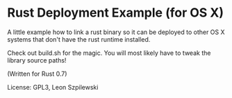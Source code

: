 Rust Deployment Example (for OS X)
==================================

A little example how to link a rust binary so it can be deployed to other OS X systems that don't have the rust runtime installed.

Check out build.sh for the magic. You will most likely have to tweak the library source paths!

(Written for Rust 0.7)

License: GPL3, Leon Szpilewski
